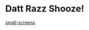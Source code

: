 # Datt Razz Shooze!
[small-screens](https://user-images.githubusercontent.com/6307334/194158025-18c9ed9a-1981-4375-be70-526e67c07915.png)
